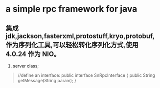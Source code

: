  a simple rpc framework for java
=================================================
集成 jdk,jackson,fasterxml,protostuff,kryo,protobuf,作为序列化工具,可以轻松转化序列化方式,使用 4.0.24 作为 NIO。
--------------------------------------------------
1. server class;
<blockquote>
//define an interface:
public interface SnRpcInterface {
   public String getMessage(String param);
}
</blockquote>
